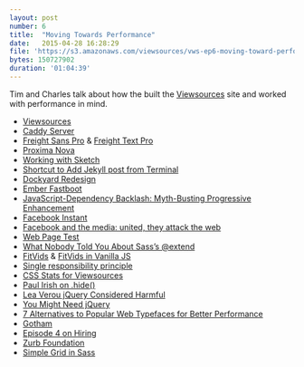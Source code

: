 ```yaml
---
layout: post
number: 6
title:  "Moving Towards Performance"
date:   2015-04-28 16:28:29
file: 'https://s3.amazonaws.com/viewsources/vws-ep6-moving-toward-performance.mp3'
bytes: 150727902
duration: '01:04:39'
---
```


Tim and Charles talk about how the built the [Viewsources](https://viewsourc.es/) site and worked with performance in mind.

- [Viewsources](https://viewsourc.es/)
- [Caddy Server](http://caddyserver.com/)
- [Freight Sans Pro](https://www.dardenstudio.com/typefaces/freight_sans) & [Freight Text Pro](https://www.dardenstudio.com/typefaces/freight_text)
- [Proxima Nova](http://www.marksimonson.com/fonts/view/proxima-nova)
- [Working with Sketch](http://arwhd.co/2015/05/20/working-with-sketch/)
- [Shortcut to Add Jekyll post from Terminal](http://cdmedia.github.io/2014/12/10/shortcut-for-jekyll-posts/)
- [Dockyard Redesign](http://dockyard.com/)
- [Ember Fastboot](http://emberjs.com/blog/2014/12/22/inside-fastboot-the-road-to-server-side-rendering.html)
- [JavaScript-Dependency Backlash: Myth-Busting Progressive Enhancement](http://www.sitepoint.com/javascript-dependency-backlash-myth-busting-progressive-enhancement/)
- [Facebook Instant](http://instantarticles.fb.com/)
- [Facebook and the media: united, they attack the web](https://www.baldurbjarnason.com/notes/media-websites-vs-facebook/)
- [Web Page Test](http://www.webpagetest.org/)
- [What Nobody Told You About Sass’s @extend](http://www.sitepoint.com/sass-extend-nobody-told-you/)
- [FitVids](http://fitvidsjs.com/) & [FitVids in Vanilla JS](https://github.com/rosszurowski/vanilla-fitvids)
- [Single responsibility principle](http://en.wikipedia.org/wiki/Single_responsibility_principle)
- [CSS Stats for Viewsources](http://cssstats.com/stats?url=https%3A%2F%2Fviewsourc.es)
- [Paul Irish on .hide()](https://twitter.com/paul_irish/status/564445196361146368)
- [Lea Verou jQuery Considered Harmful](http://lea.verou.me/2015/04/jquery-considered-harmful/)
- [You Might Need jQuery](http://youmightnotneedjquery.com/)
- [7 Alternatives to Popular Web Typefaces for Better Performance](http://cognition.happycog.com/article/7-alternatives-to-popular-web-typefaces-for-better-performance)
- [Gotham](http://www.typography.com/fonts/gotham/overview/)
- [Episode 4 on Hiring](https://viewsourc.es/2015/04/21/episode-4-hiring/)
- [Zurb Foundation](http://foundation.zurb.com/)
- [Simple Grid in Sass](https://gist.github.com/charlespeters/ae099e79a51a541bb377)

